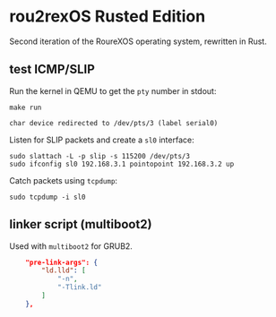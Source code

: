# rou2rexOS Rusted Edition

Second iteration of the RoureXOS operating system, rewritten in Rust.

## test ICMP/SLIP 

Run the kernel in QEMU to get the `pty` number in stdout:

```
make run

char device redirected to /dev/pts/3 (label serial0)
```

Listen for SLIP packets and create a `sl0` interface:

```
sudo slattach -L -p slip -s 115200 /dev/pts/3
sudo ifconfig sl0 192.168.3.1 pointopoint 192.168.3.2 up
```

Catch packets using `tcpdump`:

```
sudo tcpdump -i sl0
```

## linker script (multiboot2)

Used with `multiboot2` for GRUB2.

```json
	"pre-link-args": {
		"ld.lld": [
			"-n",
			"-Tlink.ld"
		]
	},
```
